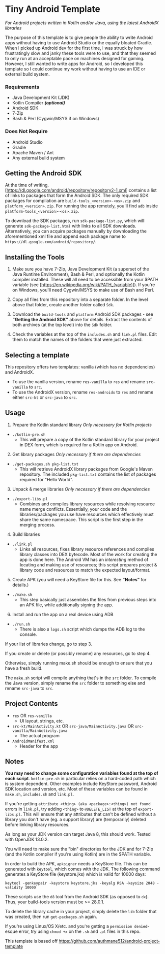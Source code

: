 # Tiny Android Template

*For Android projects written in Kotlin and/or Java, using the latest AndroidX libraries*

The purpose of this template is to give people the ability to write Android apps without having to use Android Studio or the equally bloated Gradle.
When I picked up Android dev for the first time, I was struck by how frustratingly slow and janky these tools were to use,
and that they seemed to only run at an acceptable pace on machines designed for gaming.
However, I still wanted to write apps for Android, so I developed this template so I could continue my work without having to use an IDE or external build system.

### Requirements
- Java Development Kit (JDK)
- Kotlin Compiler ***(optional)***
- Android SDK
- 7-Zip
- Bash & Perl (Cygwin/MSYS if on Windows)

### Does Not Require
- Android Studio
- Gradle
- Apache Maven / Ant
- Any external build system

## Getting the Android SDK

At the time of writing, [https://dl.google.com/android/repository/repository2-1.xml] contains a list of links to packages that form the Android SDK.
The only required SDK packages for compilation are `build-tools_<version>-<os>.zip` and `platform_<version>.zip`.
For running the app remotely, you'll find `adb` inside `platform-tools_<version>-<os>.zip`.

To download the SDK packages, run `sdk-package-list.py`, which will generate `sdk-package-list.html` with links to all SDK downloads.
Alternatively, you can acquire packages manually by downloading the aforementioned xml file and append each package name to `https://dl.google.com/android/repository/`.

## Installing the Tools

1) Make sure you have 7-Zip, Java Development Kit (a superset of the Java Runtime Environment), Bash & Perl, and optionally the Kotlin compiler installed. These will all need to be accessible from your $PATH variable (see [https://en.wikipedia.org/wiki/PATH_(variable)]). If you're on Windows, you'll need Cygwin/MSYS to make use of Bash and Perl.

2) Copy all files from this repository into a separate folder. In the level above that folder, create another folder called `Sdk`.

3) Download the `build-tools` and `platform` Android SDK packages - see **"Getting the Android SDK"** above for details. Extract the contents of both archives (at the top level) into the `Sdk` folder.

4) Check the variables at the top of the `includes.sh` and `link.pl` files. Edit them to match the names of the folders that were just extracted.

## Selecting a template

This repository offers two templates: vanilla (which has no dependencies) and AndroidX.
- To use the vanilla version, rename `res-vanilla` to `res` and rename `src-vanilla` to `src`.
- To use the AndroidX version, rename `res-androidx` to `res` and rename either `src-kt` or `src-java` to `src`.

## Usage

1) Prepare the Kotlin standard library *Only necessary for Kotlin projects*
- `./kotlin-pre.sh`
	- This will prepare a copy of the Kotlin standard library for your project in DEX form, which is required for a Kotlin app on Android.

2) Get library packages *Only necessary if there are dependencies*
- `./get-packages.sh pkg-list.txt`
	- This will retrieve AndroidX library packages from Google's Maven repository. The included `pkg-list.txt` contains the list of packages required for "Hello World".

3) Unpack & merge libraries *Only necessary if there are dependencies*
- `./export-libs.pl`
	- Combines and compiles library resources while resolving resource name merge conflicts. Essentially, your code and the libraries/packages you use have resources which effectively must share the same namespace. This script is the first step in the merging process.

4) Build libraries
- `./link.pl`
	- Links all resources, fixes library resource references and compiles library classes into DEX bytecode. Most of the work for creating the app is done here. The Android VM has an *interesting* method of locating and making use of resources; this script prepares project & library code and resources to match the expected layout/format.

5) Create APK (you will need a KeyStore file for this. See **"Notes"** for details.)
- `./make.sh`
	- This step basically just assembles the files from previous steps into an APK file, while additionally signing the app.

6) Install and run the app on a real device using ADB
- `./run.sh`
	- There is also a `logs.sh` script which dumps the ADB log to the console.

If your list of libraries change, go to step 3.

If you create or delete (or possibly rename) any resources, go to step 4.

Otherwise, simply running make.sh should be enough to ensure that you have a fresh build.

The `make.sh` script will compile anything that's in the `src` folder.
To compile the Java version, simply rename the `src` folder to something else and rename `src-java` to `src`.

## Project Contents

- `res` OR `res-vanilla`
	- UI layout, strings, etc.
- `src-kt/MainActivity.kt` OR `src-java/MainActivity.java` OR `src-vanilla/MainActivity.java`
	- The actual program
- `AndroidManifest.xml`
	- Header for the app

## Notes

**You may need to change some configuration variables found at the top of each script**.
`kotlin-pre.sh` in particular relies on a hard-coded path which is system dependent.
Other examples include KeyStore password, Android SDK location and version, etc.
Most of these variables can be found in `make.sh`, `includes.sh` and `link.pl`.

If you're getting `attribute <thing> (aka <package>:<thing>) not found` errors in `link.pl`, try adding `<thing>` to `@DELETE_LIST` at the top of `export-libs.pl`.
This will ensure that any attributes that can't be defined without a library you don't have (eg. a support library) are (temporarily) deleted before linking library resources.

As long as your JDK version can target Java 8, this should work. Tested with OpenJDK 13.0.2.

You will need to make sure the "bin" directories for the JDK and for 7-Zip (and the Kotlin compiler if you're using Kotlin) are in the $PATH variable.

In order to build the APK, `apksigner` needs a KeyStore file. This can be generated with `keytool`, which comes with the JDK.
The following command generates a KeyStore file (keystore.jks) which is valid for 10000 days:

`keytool -genkeypair -keystore keystore.jks -keyalg RSA -keysize 2048 -validity 10000`

These scripts use the `d8` tool from the Android SDK (as opposed to `dx`). Thus, your build-tools version must be >= 28.0.1.

To delete the library cache in your project, simply delete the `lib` folder that was created, then run `get-packages.sh` again.

If you're using Linux/OS X/etc. and you're getting a `permission denied`-esque error, try using `chmod +x` on the `.sh` and `.pl` files in this repo.

This template is based off https://github.com/authmane512/android-project-template

